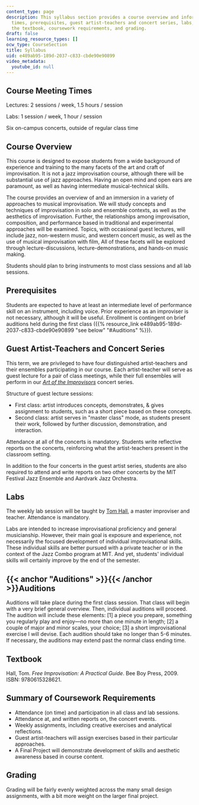 ```yaml
---
content_type: page
description: This syllabus section provides a course overview and information on meeting
  times, prerequisites, guest artist-teachers and concert series, labs, audtions,
  the textbook, coursework requirements, and grading.
draft: false
learning_resource_types: []
ocw_type: CourseSection
title: Syllabus
uid: e489ab95-189d-2037-c833-cbde90e90899
video_metadata:
  youtube_id: null
---
```

## Course Meeting Times

Lectures: 2 sessions / week, 1.5 hours / session

Labs: 1 session / week, 1 hour / session

Six on-campus concerts, outside of regular class time

## Course Overview

This course is designed to expose students from a wide background of experience and training to the many facets of the art and craft of improvisation. It is not a jazz improvisation course, although there will be substantial use of jazz approaches. Having an open mind and open ears are paramount, as well as having intermediate musical-technical skills.

The course provides an overview of and an immersion in a variety of approaches to musical improvisation. We will study concepts and techniques of improvisation in solo and ensemble contexts, as well as the aesthetics of improvisation. Further, the relationships among improvisation, composition, and performance based in traditional and experimental approaches will be examined. Topics, with occasional guest lectures, will include jazz, non-western music, and western concert music, as well as the use of musical improvisation with film, All of these facets will be explored through lecture-discussions, lecture-demonstrations, and hands-on music making.

Students should plan to bring instruments to most class sessions and all lab sessions.

## Prerequisites

Students are expected to have at least an intermediate level of performance skill on an instrument, including voice. Prior experience as an improviser is not necessary, although it will be useful. Enrollment is contingent on brief auditions held during the first class ({{% resource_link e489ab95-189d-2037-c833-cbde90e90899 "see below" "#Auditions" %}}).

## Guest Artist-Teachers and Concert Series

This term, we are privileged to have four distinguished artist-teachers and their ensembles participating in our course. Each artist-teacher will serve as guest lecture for a pair of class meetings, while their full ensembles will perform in our [*Art of the Improvisors*](/courses/21m-355-musical-improvisation-spring-2013/video_galleries/concert-videos/) concert series.

Structure of guest lecture sessions:

- First class: artist introduces concepts, demonstrates, & gives assignment to students, such as a short piece based on these concepts.
- Second class: artist serves in "master class" mode, as students present their work, followed by further discussion, demonstration, and interaction.

Attendance at all of the concerts is mandatory. Students write reflective reports on the concerts, reinforcing what the artist-teachers present in the classroom setting.

In addition to the four concerts in the guest artist series, students are also required to attend and write reports on two other concerts by the MIT Festival Jazz Ensemble and Aardvark Jazz Orchestra.

## Labs

The weekly lab session will be taught by [Tom Hall](http://freeimprovisation.com/), a master improviser and teacher. Attendance is mandatory.

Labs are intended to increase improvisational proficiency and general musicianship. However, their main goal is exposure and experience, not necessarily the focused development of individual improvisational skills. These individual skills are better pursued with a private teacher or in the context of the Jazz Combo program at MIT. And yet, students' individual skills will certainly improve by the end of the semester.

## {{< anchor "Auditions" >}}{{< /anchor >}}Auditions

Auditions will take place during the first class session. That class will begin with a very brief general overview. Then, individual auditions will proceed. The audition will include these elements: \[1\] a piece you prepare, something you regularly play and enjoy—no more than one minute in length; \[2\] a couple of major and minor scales, your choice; \[3\] a short improvisational exercise I will devise. Each audition should take no longer than 5-6 minutes. If necessary, the auditions may extend past the normal class ending time.

## Textbook

Hall, Tom. *Free Improvisation: A Practical Guide*. Bee Boy Press, 2009. ISBN: 9780615328621.

## Summary of Coursework Requirements

- Attendance (on time) and participation in all class and lab sessions.
- Attendance at, and written reports on, the concert events.
- Weekly assignments, including creative exercises and analytical reflections.
- Guest artist-teachers will assign exercises based in their particular approaches.
- A Final Project will demonstrate development of skills and aesthetic awareness based in course content.

## Grading

Grading will be fairly evenly weighted across the many small design assignments, with a bit more weight on the larger final project.